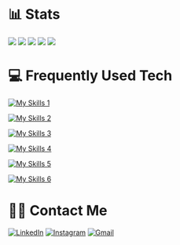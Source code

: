 # 📊 Stats
![](http://github-profile-summary-cards.vercel.app/api/cards/profile-details?username=desmondsyu&theme=prussian)
![](http://github-profile-summary-cards.vercel.app/api/cards/repos-per-language?username=desmondsyu&theme=prussian)
![](http://github-profile-summary-cards.vercel.app/api/cards/most-commit-language?username=desmondsyu&theme=prussian)
![](http://github-profile-summary-cards.vercel.app/api/cards/stats?username=desmondsyu&theme=prussian)
![](http://github-profile-summary-cards.vercel.app/api/cards/productive-time?username=desmondsyu&theme=prussian&utcOffset=-5)

# 💻 Frequently Used Tech
[![My Skills 1](https://skillicons.dev/icons?i=html,js,ts,css,tailwind,react,nextjs,angular,bootstrap,htmx,nodejs,npm,vite,prisma,wordpress)](https://skillicons.dev)

[![My Skills 2](https://skillicons.dev/icons?i=java,spring,maven,kafka,hibernate,php,laravel,express,postman)](https://skillicons.dev)

[![My Skills 3](https://skillicons.dev/icons?i=mysql,mongodb,postgres)](https://skillicons.dev)

[![My Skills 4](https://skillicons.dev/icons?i=docker,git,github,githubactions,kubernetes,jenkins)](https://skillicons.dev)

[![My Skills 5](https://skillicons.dev/icons?i=linux,ubuntu,windows,powershell,aws,gcp,vercel)](https://skillicons.dev)

[![My Skills 6](https://skillicons.dev/icons?i=idea,vscode,eclipse)](https://skillicons.dev)

# 🧑‍💻 Contact Me
[![LinkedIn](https://skillicons.dev/icons?i=linkedin)](https://www.linkedin.com/in/desmondzhu0/)
[![Instagram](https://skillicons.dev/icons?i=instagram)](https://www.instagram.com/des_zhu/)
[![Gmail](https://skillicons.dev/icons?i=gmail)](mailto:desmondzkx@gmail.com)
